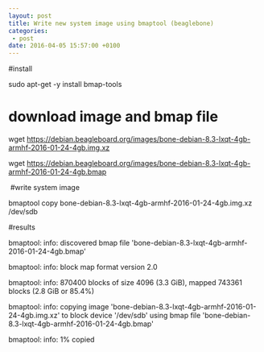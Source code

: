 ```yaml
---
layout: post
title: Write new system image using bmaptool (beaglebone)
categories:
 - post
date: 2016-04-05 15:57:00 +0100
---
```


  

#install   

sudo apt-get -y install bmap-tools  

  

# download image and bmap file  

wget <https://debian.beagleboard.org/images/bone-debian-8.3-lxqt-4gb-armhf-2016-01-24-4gb.img.xz>  

wget&nbsp;<https://debian.beagleboard.org/images/bone-debian-8.3-lxqt-4gb-armhf-2016-01-24-4gb.bmap>  

  

&nbsp;#write system image  

bmaptool copy bone-debian-8.3-lxqt-4gb-armhf-2016-01-24-4gb.img.xz /dev/sdb  

  

  

#results  

bmaptool: info: discovered bmap file 'bone-debian-8.3-lxqt-4gb-armhf-2016-01-24-4gb.bmap'  

bmaptool: info: block map format version 2.0  

bmaptool: info: 870400 blocks of size 4096 (3.3 GiB), mapped 743361 blocks (2.8 GiB or 85.4%)  

bmaptool: info: copying image 'bone-debian-8.3-lxqt-4gb-armhf-2016-01-24-4gb.img.xz' to block device '/dev/sdb' using bmap file 'bone-debian-8.3-lxqt-4gb-armhf-2016-01-24-4gb.bmap'  

bmaptool: info: 1% copied